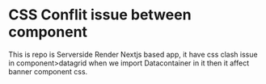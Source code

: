 # CSS Conflit issue between component

This is repo is Serverside Render Nextjs based app, it have css clash issue in component>datagrid
when we import Datacontainer in it then it affect banner component css.
